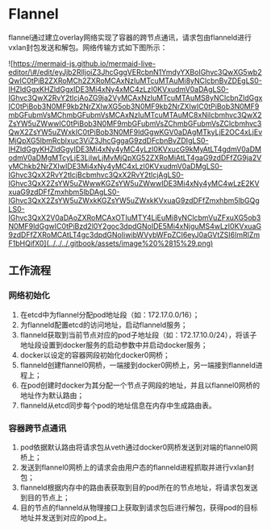 # Flannel

flannel通过建立overlay网络实现了容器的跨节点通讯，请求包由flanneld进行vxlan封包发送和解包。网络传输方式如下图所示：

![https://mermaid-js.github.io/mermaid-live-editor/\#/edit/eyJjb2RlIjoiZ3JhcGggVERcbnN1YmdyYXBoIGhvc3QwXG5wb2QwIC0tPiB2ZXRoMCh2ZXRoMCAxNzIuMTcuMTAuMi8yNClcbnBvZDEgLS0-IHZldGgxKHZldGgxIDE3Mi4xNy4xMC4zLzI0KVxudmV0aDAgLS0-IGhvc3QwX2RvY2tlcjAoZG9ja2VyMCAxNzIuMTcuMTAuMS8yNClcbnZldGgxIC0tPiBob3N0MF9kb2NrZXIwXG5ob3N0MF9kb2NrZXIwIC0tPiBob3N0MF9mbGFubmVsMChmbGFubmVsMCAxNzIuMTcuMTAuMC8xNilcbmhvc3QwX2ZsYW5uZWwwIC0tPiBob3N0MF9mbGFubmVsZChmbGFubmVsZClcbmhvc3QwX2ZsYW5uZWxkIC0tPiBob3N0MF9ldGgwKGV0aDAgMTkyLjE2OC4xLjEvMjQpXG5lbmRcblxuc3ViZ3JhcGggaG9zdDFcbnBvZDIgLS0-IHZldGgyKHZldGgyIDE3Mi4xNy4yMC4yLzI0KVxucG9kMyAtLT4gdmV0aDModmV0aDMgMTcyLjE3LjIwLjMvMjQpXG52ZXRoMiAtLT4gaG9zdDFfZG9ja2VyMChkb2NrZXIwIDE3Mi4xNy4yMC4xLzI0KVxudmV0aDMgLS0-IGhvc3QxX2RvY2tlcjBcbmhvc3QxX2RvY2tlcjAgLS0-IGhvc3QxX2ZsYW5uZWwwKGZsYW5uZWwwIDE3Mi4xNy4yMC4wLzE2KVxuaG9zdDFfZmxhbm5lbDAgLS0-IGhvc3QxX2ZsYW5uZWxkKGZsYW5uZWxkKVxuaG9zdDFfZmxhbm5lbGQgLS0-IGhvc3QxX2V0aDAoZXRoMCAxOTIuMTY4LjEuMi8yNClcbmVuZFxuXG5ob3N0MF9ldGgwIC0tPiBzd2l0Y2goc3dpdGNoIDE5Mi4xNjguMS4wLzI0KVxuaG9zdDFfZXRoMCAtLT4gc3dpdGNoIiwibWVybWFpZCI6eyJ0aGVtZSI6ImRlZmF1bHQifX0](../../../.gitbook/assets/image%20%2815%29.png)

## 工作流程

### 网络初始化

1. 在etcd中为flannel分配pod地址段（如：172.17.0.0/16）；
2. 为flanneld配置etcd的访问地址，启动flanneld服务；
3. flanneld获取到当前节点对应的pod子地址段（如：172.17.10.0/24），将该子地址段设置到docker服务的启动参数中并启动docker服务；
4. docker以设定的容器网段初始化docker0网桥；
5. flanneld创建flannel0网桥，一端接到docker0网桥上，另一端接到flanneld进程上；
6. 在pod创建时docker为其分配一个节点子网段的地址，并且以flannel0网桥的地址作为默认路由；
7. flanneld从etcd同步每个pod的地址信息在内存中生成路由表。

### 容器跨节点通讯

1. pod依据默认路由将请求包从veth通过docker0网桥发送到对端的flannel0网桥上；
2. 发送到flannel0网桥上的请求会由用户态的flanneld进程抓取并进行vxlan封包；
3. flanneld根据内存中的路由表获取到目的pod所在的节点地址，将请求包发送到目的节点上；
4. 目的节点的flanneld从物理接口上获取到请求包后进行解包，获得pod的目标地址并发送到对应的pod上。

